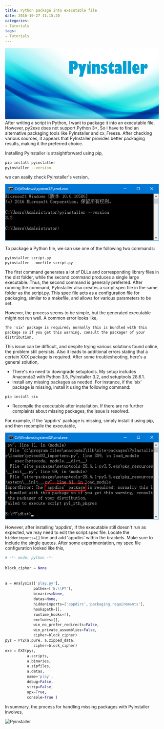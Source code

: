 ```yaml
---
title: Python package into executable file
date: 2016-10-27 11:15:20
categories:
- Tutorials
tags:
- Tutorials
---
```


![Pyinstaller](/uploads/images/0000/Pyinstaller.jpg)
After writing a script in Python, I want to package it into an executable file. However, py2exe does not support Python 3+, So I have to find an alternative packaging tools like PyInstaller and cx_Freeze. After checking various sources, it appears that PyInstaller provides better packaging results, making it the preferred choice.

<!-- more -->

Installing PyInstaller is straightforward using pip,

```bash
pip install pyinstaller
pyinstaller --version
```

we can easily check PyInstaller's version,

![Pyinstaller](/uploads/images/2016/PythonPackageExe1.png)

To package a Python file, we can use one of the following two commands:

```
pyinstaller script.py
pyinstaller --onefile script.py
```

The first command generates a lot of DLLs and corresponding library files in the dist folder, while the second command produces a single large executable. Thus, the second command is generally preferred. After running the command, PyInstaller also creates a script.spec file in the same folder as the script.py. This spec file acts as a configuration file for packaging, similar to a makefile, and allows for various parameters to be set.

However, the process seems to be simple, but the generated executable might not run well. A common error looks like,

```
The 'six' package is required; normally this is bundled with this package so if you get this warning, consult the packager of your distribution.
```

This issue can be difficult, and despite trying various solutions found online, the problem still persists. Also it leads to additional errors stating that a certain XXX package is required. After some troubleshooting, here's a general solution,

- There's no need to downgrade setuptools. My setup includes Anaconda3 with Python 3.5, PyInstaller 3.2, and setuptools 28.6.1.
- Install any missing packages as needed. For instance, if the 'six' package is missing, install it using the following command:
```
pip install six
```
- Recompile the executable after installation. If there are no further complaints about missing packages, the issue is resolved.

For example, if the 'appdirs' package is missing, simply install it using pip, and then recompile the executable,

![Pyinstaller](/uploads/images/2016/PythonPackageExe2.png)

However, after installing 'appdirs', if the executable still doesn't run as expected, we may need to edit the script.spec file. Locate the `hiddenimports=[]` line and add 'appdirs' within the brackets. Make sure to include the single quotes. After some experimentation, my spec file configuration looked like this,

```python
# -*- mode: python -*-

block_cipher = None


a = Analysis(['play.py'],
             pathex=['E:\\PY'],
             binaries=None,
             datas=None,
             hiddenimports=['appdirs','packaging.requirements'],
             hookspath=[],
             runtime_hooks=[],
             excludes=[],
             win_no_prefer_redirects=False,
             win_private_assemblies=False,
             cipher=block_cipher)
pyz = PYZ(a.pure, a.zipped_data,
             cipher=block_cipher)
exe = EXE(pyz,
          a.scripts,
          a.binaries,
          a.zipfiles,
          a.datas,
          name='play',
          debug=False,
          strip=False,
          upx=True,
          console=True )
```

In summary, the process for handling missing packages with PyInstaller involves,

![Pyinstaller](/uploads/images/2016/PythonPackageExe3.png)
